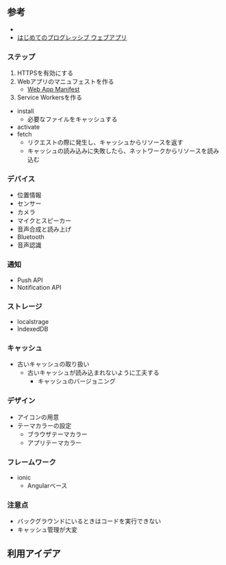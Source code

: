 ## 参考
* [](https://www.webprofessional.jp/retrofit-your-website-as-a-progressive-web-app/undefined)
* [はじめてのプログレッシブ ウェブアプリ](https://codelabs.developers.google.com/codelabs/your-first-pwapp-ja/#0)
### ステップ
1. HTTPSを有効にする
2. Webアプリのマニュフェストを作る
	* [Web App Manifest](https://developer.mozilla.org/en-US/docs/Web/Manifest)
3. Service Workersを作る
* install
	- 必要なファイルをキャッシュする
* activate
* fetch
	- リクエストの際に発生し、キャッシュからリソースを返す
	- キャッシュの読み込みに失敗したら、ネットワークからリソースを読み込む
### デバイス
* 位置情報
* センサー
* カメラ
* マイクとスピーカー
* 音声合成と読み上げ
* Bluetooth
* 音声認識
### 通知
* Push API
* Notification API
### ストレージ
* localstrage
* IndexedDB
### キャッシュ
* 古いキャッシュの取り扱い
	- 古いキャッシュが読み込まれないように工夫する
		+ キャッシュのバージョニング
### デザイン
* アイコンの用意
* テーマカラーの設定
	- ブラウザテーマカラー
	- アプリテーマカラー
### フレームワーク
* ionic
	- Angularベース
### 注意点
* バックグラウンドにいるときはコードを実行できない
* キャッシュ管理が大変

## 利用アイデア
